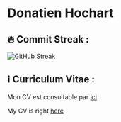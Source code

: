 # Donatien Hochart

## :fire: Commit Streak :

![GitHub Streak](https://github-readme-streak-stats.herokuapp.com/?user=rekky1aws&theme=dark)

## :information_source: Curriculum Vitae :
Mon CV est consultable par [ici](https://rekkylaws.netlify.app/)

My CV is right [here](https://rekkylaws.netlify.app/)